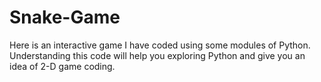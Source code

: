 # Snake-Game
Here is an interactive game I have coded using some modules of Python. Understanding this code will help you exploring Python and give you an idea of 2-D game coding.  
